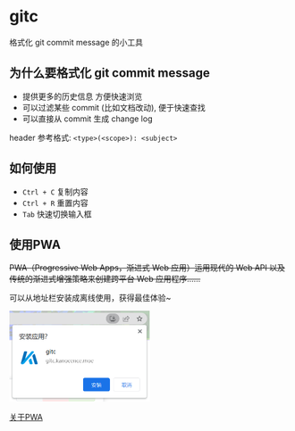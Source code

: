 # gitc

格式化 git commit message 的小工具

## 为什么要格式化 git commit message

- 提供更多的历史信息 方便快速浏览
- 可以过滤某些 commit (比如文档改动), 便于快速查找
- 可以直接从 commit 生成 change log

header 参考格式: `<type>(<scope>): <subject>`

## 如何使用

- `Ctrl + C` 复制内容
- `Ctrl + R` 重置内容
- `Tab` 快速切换输入框

## 使用PWA

~~PWA（Progressive Web Apps，渐进式 Web 应用）运用现代的 Web API 以及传统的渐进式增强策略来创建跨平台 Web 应用程序……~~ 

可以从地址栏安装成离线使用，获得最佳体验~

<img src="./docs/sc.png" alt="install sc" style="zoom:50%;" />

[关于PWA](https://web.dev/learn/pwa/)